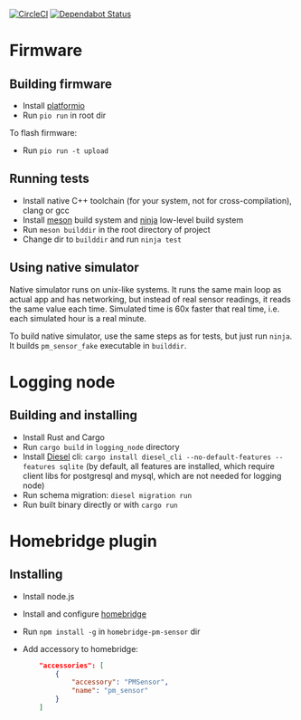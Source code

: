 [![CircleCI](https://circleci.com/gh/kolen/pm_logger.svg?style=svg)](https://circleci.com/gh/kolen/pm_logger)
[![Dependabot Status](https://api.dependabot.com/badges/status?host=github&repo=kolen/mm_map_tools)](https://dependabot.com)

# Firmware

## Building firmware

* Install [platformio](https://platformio.org)
* Run `pio run` in root dir

To flash firmware:

* Run `pio run -t upload`

## Running tests

* Install native C++ toolchain (for your system, not for cross-compilation), clang or gcc
* Install [meson](https://mesonbuild.com/) build system and [ninja](https://ninja-build.org/) low-level build system
* Run `meson builddir` in the root directory of project
* Change dir to `builddir` and run `ninja test`

## Using native simulator

Native simulator runs on unix-like systems. It runs the same main loop
as actual app and has networking, but instead of real sensor readings,
it reads the same value each time. Simulated time is 60x faster that
real time, i.e. each simulated hour is a real minute.

To build native simulator, use the same steps as for tests, but just
run `ninja`. It builds `pm_sensor_fake` executable in `builddir`.

# Logging node

## Building and installing

* Install Rust and Cargo
* Run `cargo build` in `logging_node` directory
* Install [Diesel](http://diesel.rs/) cli: `cargo install diesel_cli
  --no-default-features --features sqlite` (by default, all features
  are installed, which require client libs for postgresql and mysql,
  which are not needed for logging node)
* Run schema migration: `diesel migration run`
* Run built binary directly or with `cargo run`

# Homebridge plugin

## Installing

* Install node.js
* Install and configure [homebridge](https://github.com/nfarina/homebridge)
* Run `npm install -g` in `homebridge-pm-sensor` dir
* Add accessory to homebridge:

  ```json
      "accessories": [
          {
              "accessory": "PMSensor",
              "name": "pm_sensor"
          }
      ]
  ```
